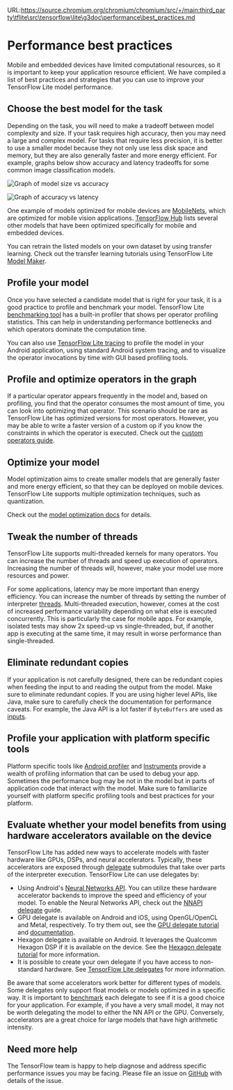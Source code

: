 URL:https://source.chromium.org/chromium/chromium/src/+/main:third_party\tflite\src\tensorflow\lite\g3doc\performance\best_practices.md
# Performance best practices

Mobile and embedded devices have limited computational resources, so it is
important to keep your application resource efficient. We have compiled a list
of best practices and strategies that you can use to improve your TensorFlow
Lite model performance.

## Choose the best model for the task

Depending on the task, you will need to make a tradeoff between model complexity
and size. If your task requires high accuracy, then you may need a large and
complex model. For tasks that require less precision, it is better to use a
smaller model because they not only use less disk space and memory, but they are
also generally faster and more energy efficient. For example, graphs below show
accuracy and latency tradeoffs for some common image classification models.

![Graph of model size vs accuracy](../images/performance/model_size_vs_accuracy.png "Model Size vs Accuracy")

![Graph of accuracy vs latency](../images/performance/accuracy_vs_latency.png "Accuracy vs Latency")

One example of models optimized for mobile devices are
[MobileNets](https://arxiv.org/abs/1704.04861), which are optimized for mobile
vision applications.
[TensorFlow Hub](https://tfhub.dev/s?deployment-format=lite) lists several other
models that have been optimized specifically for mobile and embedded devices.

You can retrain the listed models on your own dataset by using transfer
learning. Check out the transfer learning tutorials using TensorFlow Lite
[Model Maker](../models/modify/model_maker/).

## Profile your model

Once you have selected a candidate model that is right for your task, it is a
good practice to profile and benchmark your model. TensorFlow Lite
[benchmarking tool](https://github.com/tensorflow/tensorflow/tree/master/tensorflow/lite/tools/benchmark)
has a built-in profiler that shows per operator profiling statistics. This can
help in understanding performance bottlenecks and which operators dominate the
computation time.

You can also use
[TensorFlow Lite tracing](measurement.md#trace-tensorflow-lite-internals-in-android)
to profile the model in your Android application, using standard Android system
tracing, and to visualize the operator invocations by time with GUI based
profiling tools.

## Profile and optimize operators in the graph

If a particular operator appears frequently in the model and, based on
profiling, you find that the operator consumes the most amount of time, you can
look into optimizing that operator. This scenario should be rare as TensorFlow
Lite has optimized versions for most operators. However, you may be able to
write a faster version of a custom op if you know the constraints in which the
operator is executed. Check out the
[custom operators guide](../guide/ops_custom.md).

## Optimize your model

Model optimization aims to create smaller models that are generally faster and
more energy efficient, so that they can be deployed on mobile devices.
TensorFlow Lite supports multiple optimization techniques, such as quantization.

Check out the
[model optimization docs](https://github.com/tensorflow/tensorflow/blob/master/tensorflow/lite/g3doc/performance/model_optimization.md)
for details.

## Tweak the number of threads

TensorFlow Lite supports multi-threaded kernels for many operators. You can
increase the number of threads and speed up execution of operators. Increasing
the number of threads will, however, make your model use more resources and
power.

For some applications, latency may be more important than energy efficiency. You
can increase the number of threads by setting the number of interpreter
[threads](https://github.com/tensorflow/tensorflow/blob/master/tensorflow/lite/interpreter.h#L346).
Multi-threaded execution, however, comes at the cost of increased performance
variability depending on what else is executed concurrently. This is
particularly the case for mobile apps. For example, isolated tests may show 2x
speed-up vs single-threaded, but, if another app is executing at the same time,
it may result in worse performance than single-threaded.

## Eliminate redundant copies

If your application is not carefully designed, there can be redundant copies
when feeding the input to and reading the output from the model. Make sure to
eliminate redundant copies. If you are using higher level APIs, like Java, make
sure to carefully check the documentation for performance caveats. For example,
the Java API is a lot faster if `ByteBuffers` are used as
[inputs](https://github.com/tensorflow/tensorflow/blob/master/tensorflow/lite/java/src/main/java/org/tensorflow/lite/Interpreter.java#L175).

## Profile your application with platform specific tools

Platform specific tools like
[Android profiler](https://developer.android.com/studio/profile/android-profiler)
and [Instruments](https://help.apple.com/instruments/mac/current/) provide a
wealth of profiling information that can be used to debug your app. Sometimes
the performance bug may be not in the model but in parts of application code
that interact with the model. Make sure to familiarize yourself with platform
specific profiling tools and best practices for your platform.

## Evaluate whether your model benefits from using hardware accelerators available on the device

TensorFlow Lite has added new ways to accelerate models with faster hardware
like GPUs, DSPs, and neural accelerators. Typically, these accelerators are
exposed through
[delegate](https://github.com/tensorflow/tensorflow/blob/master/tensorflow/lite/g3doc/performance/delegates.md)
submodules that take over parts of the interpreter execution. TensorFlow Lite
can use delegates by:

*   Using Android's
    [Neural Networks API](https://developer.android.com/ndk/guides/neuralnetworks/).
    You can utilize these hardware accelerator backends to improve the speed and
    efficiency of your model. To enable the Neural Networks API, check out the
    [NNAPI delegate](https://www.tensorflow.org/lite/android/delegates/nnapi)
    guide.
*   GPU delegate is available on Android and iOS, using OpenGL/OpenCL and Metal,
    respectively. To try them out, see the
    [GPU delegate tutorial](https://github.com/tensorflow/tensorflow/blob/master/tensorflow/lite/g3doc/performance/gpu.md)
    and
    [documentation](https://github.com/tensorflow/tensorflow/blob/master/tensorflow/lite/g3doc/performance/gpu.md#advanced-gpu-support).
*   Hexagon delegate is available on Android. It leverages the Qualcomm Hexagon
    DSP if it is available on the device. See the
    [Hexagon delegate tutorial](https://www.tensorflow.org/lite/android/delegates/hexagon)
    for more information.
*   It is possible to create your own delegate if you have access to
    non-standard hardware. See
    [TensorFlow Lite delegates](https://github.com/tensorflow/tensorflow/blob/master/tensorflow/lite/g3doc/performance/delegates.md)
    for more information.

Be aware that some accelerators work better for different types of models. Some
delegates only support float models or models optimized in a specific way. It is
important to
[benchmark](https://github.com/tensorflow/tensorflow/blob/master/tensorflow/lite/g3doc/performance/measurement.md)
each delegate to see if it is a good choice for your application. For example,
if you have a very small model, it may not be worth delegating the model to
either the NN API or the GPU. Conversely, accelerators are a great choice for
large models that have high arithmetic intensity.

## Need more help

The TensorFlow team is happy to help diagnose and address specific performance
issues you may be facing. Please file an issue on
[GitHub](https://github.com/tensorflow/tensorflow/issues) with details of the
issue.
